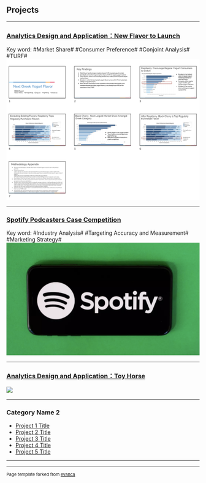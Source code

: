 ##  Projects

---

### [Analytics Design and Application：New Flavor to Launch](/sample_page)
Key word: #Market Share#  #Consumer Preference#  #Conjoint Analysis#  #TURF#
<img src="images/Screen Shot 2020-02-15 at 02.22.00.png?raw=true"/>

---
### [Spotify Podcasters Case Competition](/pdf/SMA.pdf)
Key word: #Industry Analysis#  #Targeting Accuracy and Measurement#  #Marketing Strategy#  
<img src="images/spotifylogo.png?raw=true"/>

---
### [Analytics Design and Application：Toy Horse](http://example.com/)
<img src="images/dummy_thumbnail.jpg?raw=true"/>

---

### Category Name 2

- [Project 1 Title](http://example.com/)
- [Project 2 Title](http://example.com/)
- [Project 3 Title](http://example.com/)
- [Project 4 Title](http://example.com/)
- [Project 5 Title](http://example.com/)

---




---
<p style="font-size:11px">Page template forked from <a href="https://github.com/evanca/quick-portfolio">evanca</a></p>
<!-- Remove above link if you don't want to attibute -->
